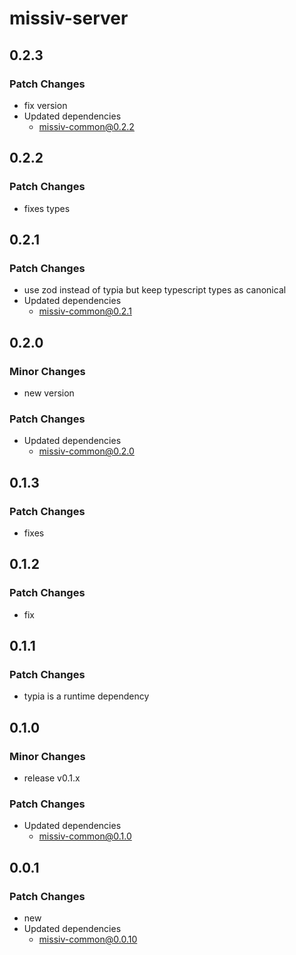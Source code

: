 # missiv-server

## 0.2.3

### Patch Changes

- fix version
- Updated dependencies
  - missiv-common@0.2.2

## 0.2.2

### Patch Changes

- fixes types

## 0.2.1

### Patch Changes

- use zod instead of typia but keep typescript types as canonical
- Updated dependencies
  - missiv-common@0.2.1

## 0.2.0

### Minor Changes

- new version

### Patch Changes

- Updated dependencies
  - missiv-common@0.2.0

## 0.1.3

### Patch Changes

- fixes

## 0.1.2

### Patch Changes

- fix

## 0.1.1

### Patch Changes

- typia is a runtime dependency

## 0.1.0

### Minor Changes

- release v0.1.x

### Patch Changes

- Updated dependencies
  - missiv-common@0.1.0

## 0.0.1

### Patch Changes

- new
- Updated dependencies
  - missiv-common@0.0.10
